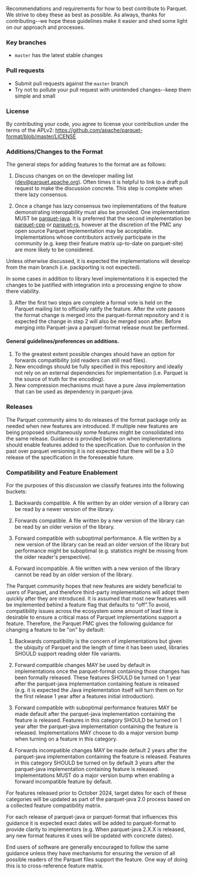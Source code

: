 <!--
  - Licensed to the Apache Software Foundation (ASF) under one
  - or more contributor license agreements.  See the NOTICE file
  - distributed with this work for additional information
  - regarding copyright ownership.  The ASF licenses this file
  - to you under the Apache License, Version 2.0 (the
  - "License"); you may not use this file except in compliance
  - with the License.  You may obtain a copy of the License at
  -
  -   http://www.apache.org/licenses/LICENSE-2.0
  -
  - Unless required by applicable law or agreed to in writing,
  - software distributed under the License is distributed on an
  - "AS IS" BASIS, WITHOUT WARRANTIES OR CONDITIONS OF ANY
  - KIND, either express or implied.  See the License for the
  - specific language governing permissions and limitations
  - under the License.
  -->

Recommendations and requirements for how to best contribute to Parquet. We strive to obey these as best as possible. As always, thanks for contributing--we hope these guidelines make it easier and shed some light on our approach and processes.

### Key branches
- `master` has the latest stable changes

### Pull requests
- Submit pull requests against the `master` branch
- Try not to pollute your pull request with unintended changes--keep them simple and small

### License
By contributing your code, you agree to license your contribution under the terms of the APLv2:
https://github.com/apache/parquet-format/blob/master/LICENSE

### Additions/Changes to the Format

The general steps for adding features to the format are as follows:

1. Discuss changes on on the developer mailing list (dev@parquet.apache.org).  Often times it is helpful to link to a draft pull request to make the discussion concrete. This step is complete when there lazy consensus.

2. Once a change has lazy consensus two implementations of the feature
demonstrating interopability must also be provided.  One implementation MUST be [parquet-java](http://github.com/apache/parquet-java).  It is preferred that the second implementation be [parquet-cpp](https://github.com/apache/arrow) or [parquet-rs](https://github.com/apache/arrow-rs), however at the discretion of the PMC any
open source Parquet implementation may be acceptable. Implementations
whose contributors actively
participate in the community (e.g. keep their feature matrix
up-to-date on parquet-site) are more likely to be considered.

Unless otherwise discussed, it is expected the implementations will
develop from the main branch (i.e. packporting is not expected).

In some cases in addition to library level implementations it is 
expected the changes to be justified with integration into a
processing engine to show there viability.

3. After the first two steps are complete a formal vote is held on the Parquet mailing list to officially
ratify the feature.  After the vote passes the format change is merged into the parquet-format repository
and it is expected the change in step 2 will also be merged soon after. Before merging into Parquet-java a parquet-format release
must be performed.

#### General guidelines/preferences on additions.

1. To the greatest extent possible changes should have an option for forwards compatibility (old readers can still read files).
2. New encodings should be fully specified in this repository and ideally not rely on an external dependencies for implementation (i.e. Parquet is the source of truth for the encoding).
3. New compression mechanisms must have a pure Java implementation that can be used as dependency in parquet-java.

### Releases

The Parquet community aims to do releases of the format package only as needed when new features are introduced.
If multiple new features are being proposed simultaneously some features might be consolidated into the same release.  Guidance is provided below on when implementations should enable features added to the specification.
Due to confusion in the past over parquet versioning it is not expected that there will be a 3.0 release of the specification in the foreseeable future.

### Compatibility and Feature Enablement

For the purposes of this discussion we classify features into the following buckets:

1. Backwards compatible.  A file written by an older version of a library can be read by a newer version of the
library.

2. Forwards compatible.  A file written by a new version of the library can be read by an older version
of the library. 

3. Forward compatible with suboptimal performance. A file written by a new version of the library can
be read an older version of the library but performance might be suboptimal (e.g. statistics might be missing
from the older reader's perspective).

4. Forward incompatible. A file written with a new version of the library cannot be read by an older version
of the library.

The Parquet community hopes that new features are widely beneficial
to users of Parquet, and therefore third-party implementations will
adopt them quickly after they are introduced. It is assumed that most new features will be implemented behind a feature flag that defaults to "off".To avoid, compatibility issues across the ecosystem some amount of lead time is desirable to ensure a critical mass of Parquet implementations support a feature.  Therefore, the Parquet PMC gives the following guidance for changing a feature to be "on" by default:

1. Backwards compatibility is the concern of implementations but given the ubiquity of Parquet and the length
of time it has been used, libraries SHOULD support reading older
file variants.

2. Forward compatible changes MAY be used by default in implementations once the parquet-format containing
those changes has been formally released. These features SHOULD be turned on 1 year after the parquet-java
implementation containing feature is released (e.g. it is expected
the Java implementation itself will turn them on for the first
release 1 year after a features initial introduction).

3. Forward compatible with suboptimal performance features MAY be made default after 
the parquet-java implementation containing the feature is released. Features in this category
SHOULD be turned on 1 year after the parquet-java
implementation containing the feature is released.  Implementations MAY choose
to do a major version bump when turning on a feature in this category.

4. Forwards incompatible changes MAY be made default 2 years after the parquet-java
implementation containing the feature is released. Features in this category SHOULD be turned on by 
default 3 years after the parquet-java implementation containing feature is released. Implementations MUST do 
a major version bump when enabling a forward incompatible feature by default.

For features released prior to October 2024, target dates for each of these categories will be updated
as part of the parquet-java 2.0 process based on a collected feature compatibility matrix.

For each release of parquet-java or parquet-format that influences this guidance it is expected
exact dates will be added to parquet-format to provide clarity to implementors (e.g. When parquet-java 2.X.X is released, any 
new format features it uses will be updated with concrete dates).

End users of software are generally encouraged to follow the same guidance unless they have mechanisms for ensuring the version of all possible readers of the Parquet files support the feature. One way
of doing this is to cross-reference feature matrix.
